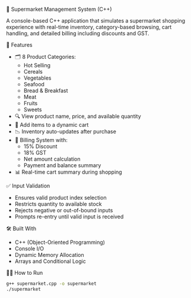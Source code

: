 
🛒 Supermarket Management System (C++)

A console-based C++ application that simulates a supermarket shopping experience with real-time inventory, category-based browsing, cart handling, and detailed billing including discounts and GST.

 🚀 Features

- 🗂️ 8 Product Categories:
  - Hot Selling
  - Cereals
  - Vegetables
  - Seafood
  - Bread & Breakfast
  - Meat
  - Fruits
  - Sweets
- 🔍 View product name, price, and available quantity
- 🛒 Add items to a dynamic cart
- 📉 Inventory auto-updates after purchase
- 🧾 Billing System with:
  - 15% Discount
  - 18% GST
  - Net amount calculation
  - Payment and balance summary
- 📊 Real-time cart summary during shopping

 ✅ Input Validation

- Ensures valid product index selection
- Restricts quantity to available stock
- Rejects negative or out-of-bound inputs
- Prompts re-entry until valid input is received

 🛠️ Built With

- C++ (Object-Oriented Programming)
- Console I/O
- Dynamic Memory Allocation
- Arrays and Conditional Logic

 🧑‍💻 How to Run

```bash
g++ supermarket.cpp -o supermarket
./supermarket

